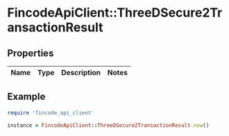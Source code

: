 # FincodeApiClient::ThreeDSecure2TransactionResult

## Properties

| Name | Type | Description | Notes |
| ---- | ---- | ----------- | ----- |

## Example

```ruby
require 'fincode_api_client'

instance = FincodeApiClient::ThreeDSecure2TransactionResult.new()
```

